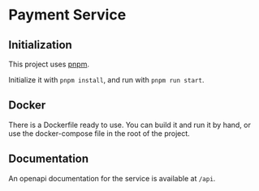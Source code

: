 # Payment Service

## Initialization

This project uses [pnpm](https://pnpm.io/).

Initialize it with `pnpm install`, and run with `pnpm run start`.

## Docker

There is a Dockerfile ready to use. You can build it and run it by hand, or use the docker-compose file in the root of the project.

## Documentation

An openapi documentation for the service is available at `/api`.
